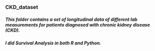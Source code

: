 ### CKD_dataset
##### This folder contains a set of longitudinal data of different lab measurements for patients diagnosed with chronic kidney disease (CKD). 
##### I did Survival Analysis in both R and Python.
